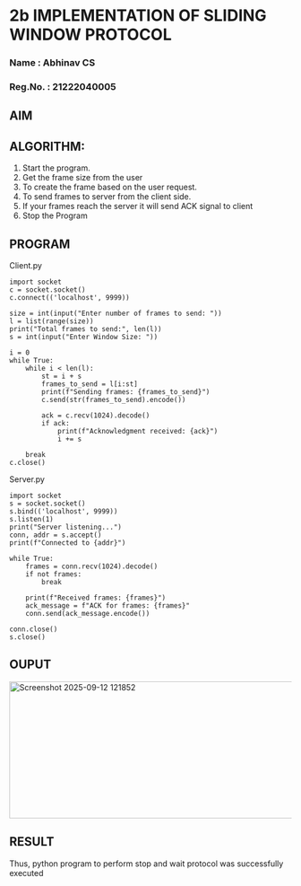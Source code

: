 # 2b IMPLEMENTATION OF SLIDING WINDOW PROTOCOL
### Name : Abhinav CS
### Reg.No. : 21222040005
## AIM
## ALGORITHM:
1. Start the program.
2. Get the frame size from the user
3. To create the frame based on the user request.
4. To send frames to server from the client side.
5. If your frames reach the server it will send ACK signal to client
6. Stop the Program
## PROGRAM
Client.py
```
import socket
c = socket.socket()
c.connect(('localhost', 9999))

size = int(input("Enter number of frames to send: "))
l = list(range(size))
print("Total frames to send:", len(l))
s = int(input("Enter Window Size: "))

i = 0
while True:
    while i < len(l):
        st = i + s
        frames_to_send = l[i:st]
        print(f"Sending frames: {frames_to_send}")
        c.send(str(frames_to_send).encode())

        ack = c.recv(1024).decode()
        if ack:
            print(f"Acknowledgment received: {ack}")
            i += s

    break
c.close()

```
Server.py
```
import socket
s = socket.socket()
s.bind(('localhost', 9999))
s.listen(1)
print("Server listening...")
conn, addr = s.accept()
print(f"Connected to {addr}")

while True:
    frames = conn.recv(1024).decode()
    if not frames:
        break

    print(f"Received frames: {frames}")
    ack_message = f"ACK for frames: {frames}"
    conn.send(ack_message.encode())

conn.close()
s.close()
```
## OUPUT
<img width="1265" height="244" alt="Screenshot 2025-09-12 121852" src="https://github.com/user-attachments/assets/b7d1fb75-ebf6-41f5-b66d-cad06c3a39ab" />

## RESULT
Thus, python program to perform stop and wait protocol was successfully executed
